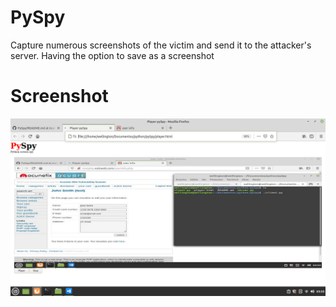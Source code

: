 # PySpy
Capture numerous screenshots of the victim and send it to the attacker's server. Having the option to save as a screenshot

# Screenshot
![PySpy](pySpy.png)
